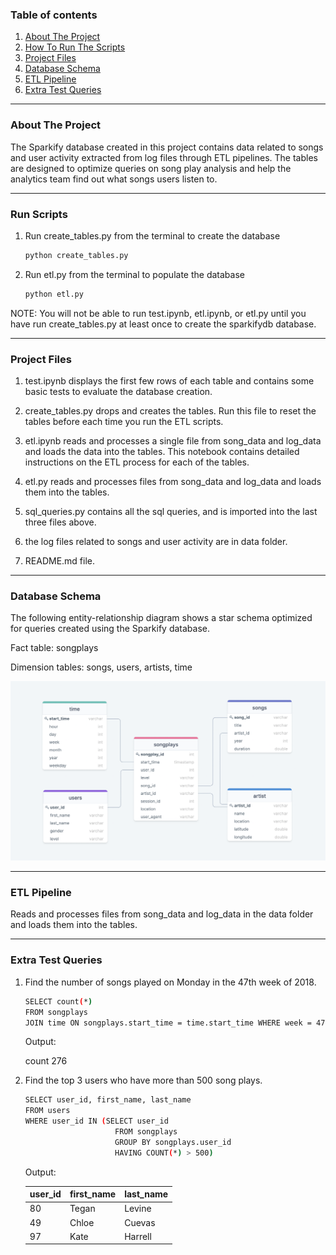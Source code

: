 ### Table of contents
1. [About The Project](#About_The_Project)
2. [How To Run The Scripts](#Run_Scripts)
3. [Project Files](#Project_Files)
4. [Database Schema](#Database_Schema)
5. [ETL Pipeline](#ETL_Pipeline)
6. [Extra Test Queries](#Queries)

------






### About The Project <a name="About_The_Project"></a>

The Sparkify database created in this project contains data related to songs and user activity extracted from log files through ETL pipelines. The tables are designed to optimize queries on song play analysis and help the analytics team find out what songs users listen to.

------

### Run Scripts <a name="Run_Scripts"></a>

1. Run create_tables.py from the terminal to create the database
   ```sh
   python create_tables.py
   ```
  
2. Run etl.py from the terminal to populate the database
   ```sh
   python etl.py
   ```
   
NOTE: You will not be able to run test.ipynb, etl.ipynb, or etl.py until you have run create_tables.py at least once to create the sparkifydb database.

------

### Project Files <a name="Project_Files"></a>

1. test.ipynb displays the first few rows of each table and contains some basic tests to evaluate the database creation.

2. create_tables.py drops and creates the tables. Run this file to reset the tables before each time you run the ETL scripts.

3. etl.ipynb reads and processes a single file from song_data and log_data and loads the data into the tables. This notebook contains detailed instructions on the ETL process for each of the tables.

4. etl.py reads and processes files from song_data and log_data and loads them into the tables.

5. sql_queries.py contains all the sql queries, and is imported into the last three files above.

6. the log files related to songs and user activity are in data folder.

7. README.md file.

------

### Database Schema <a name="Database_Schema"></a>

The following entity-relationship diagram shows a star schema optimized for queries created using the Sparkify database. 

Fact table: songplays

Dimension tables: songs, users, artists, time

![](images/star-schema.png)

------

### ETL Pipeline <a name="ETL_Pipeline"></a>

Reads and processes files from song_data and log_data in the data folder and loads them into the tables.

------

### Extra Test Queries <a name="Queries"></a>

1. Find the number of songs played on Monday in the 47th week of 2018.

   ```sh
   SELECT count(*) 
   FROM songplays 
   JOIN time ON songplays.start_time = time.start_time WHERE week = 47 AND weekday = 0 AND year = 2018
   ```
   
   Output:
   
   count
   276

2. Find the top 3 users who have more than 500 song plays.

   ```sh
   SELECT user_id, first_name, last_name 
   FROM users 
   WHERE user_id IN (SELECT user_id 
                       FROM songplays 
                       GROUP BY songplays.user_id 
                       HAVING COUNT(*) > 500)
   ```
   
   Output:
   
   |    user_id       |     first_name      | last_name    |
   |------------------|---------------------|--------------|
   | 80               | Tegan               | Levine       | 
   | 49               | Chloe               | Cuevas       | 
   | 97               | Kate                | Harrell      | 
   